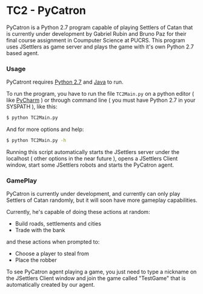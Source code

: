 # TC2 - PyCatron

PyCatron is a Python 2.7 program capable of playing Settlers of Catan that is currently under development by Gabriel Rubin and Bruno Paz for their final course assignment in Coumputer Science at PUCRS. This program uses JSettlers as game server and plays the game with it's own Python 2.7 based agent.

### Usage

PyCatront requires [Python 2.7](https://www.python.org/) and [Java](https://www.java.com/) to run.

To run the program, you have to run the file `TC2Main.py` on a python editor ( like [PyCharm](https://www.jetbrains.com/pycharm/) ) or through command line ( you must have Python 2.7 in your SYSPATH ), like this:

```sh
$ python TC2Main.py
```

And for more options and help:

```sh
$ python TC2Main.py -h
```
Running this script automatically starts the JSettlers server under the localhost ( other options in the near future ), opens a JSettlers Client window, start some JSettlers robots and starts the PyCatron agent.

### GamePlay

PyCatron is currently under development, and currently can only play Settlers of Catan randomly, but it will soon have more gameplay capabilities.

Currently, he's capable of doing these actions at random:

- Build roads, settlements and cities
- Trade with the bank

and these actions when prompted to:

- Choose a player to steal from
- Place the robber

To see PyCatron agent playing a game, you just need to type a nickname on the JSettlers Client window and join the game called "TestGame" that is automatically created by our agent.